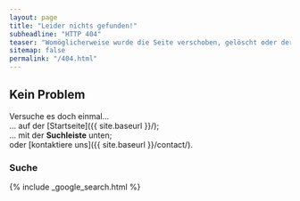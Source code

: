 ```yaml
---
layout: page
title: "Leider nichts gefunden!"
subheadline: "HTTP 404"
teaser: "Womöglicherweise wurde die Seite verschoben, gelöscht oder der Link ist ungültig."
sitemap: false
permalink: "/404.html"
---
```

## Kein Problem

Versuche es doch einmal...  
... auf der [Startseite]({{ site.baseurl }}/);  
... mit der **Suchleiste** unten;  
oder [kontaktiere uns]({{ site.baseurl }}/contact/).

### Suche

{% include _google_search.html %}
